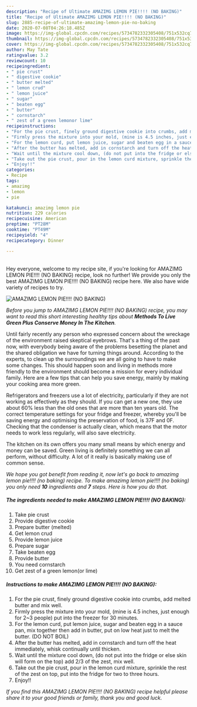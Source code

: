 ```yaml
---
description: "Recipe of Ultimate AMAZIMG LEMON PIE!!!! (NO BAKING)"
title: "Recipe of Ultimate AMAZIMG LEMON PIE!!!! (NO BAKING)"
slug: 2885-recipe-of-ultimate-amazimg-lemon-pie-no-baking
date: 2020-07-08T04:26:18.485Z
image: https://img-global.cpcdn.com/recipes/5734782332305408/751x532cq70/amazimg-lemon-pie-no-baking-recipe-main-photo.jpg
thumbnail: https://img-global.cpcdn.com/recipes/5734782332305408/751x532cq70/amazimg-lemon-pie-no-baking-recipe-main-photo.jpg
cover: https://img-global.cpcdn.com/recipes/5734782332305408/751x532cq70/amazimg-lemon-pie-no-baking-recipe-main-photo.jpg
author: May Tate
ratingvalue: 3.2
reviewcount: 10
recipeingredient:
- " pie crust"
- " digestive cookie"
- " butter melted"
- " lemon crud"
- " lemon juice"
- " sugar"
- " beaten egg"
- " butter"
- " cornstarch"
- " zest of a green lemonor lime"
recipeinstructions:
- "For the pie crust, finely ground digestive cookie into crumbs, add melted butter and mix well."
- "Firmly press the mixture into your mold, (mine is 4.5 inches, just enough for 2~3 people) put into the freezer for 30 minutes."
- "For the lemon curd, put lemon juice, sugar and beaten egg in a sauce pan, mix together then add in butter, put on low heat just to melt the butter. (DO NOT BOIL)"
- "After the butter has melted, add in cornstarch and turn off the heat immediately, whisk continually until thicken."
- "Wait until the mixture cool down, (do not put into the fridge or else skin will form on the top) add 2/3 of the zest, mix well."
- "Take out the pie crust, pour in the lemon curd mixture, sprinkle the rest of the zest on top, put into the fridge for two to three hours."
- "Enjoy!!"
categories:
- Recipe
tags:
- amazimg
- lemon
- pie

katakunci: amazimg lemon pie 
nutrition: 229 calories
recipecuisine: American
preptime: "PT28M"
cooktime: "PT49M"
recipeyield: "4"
recipecategory: Dinner

---
```

<br>
Hey everyone, welcome to my recipe site, if you're looking for AMAZIMG LEMON PIE!!!! (NO BAKING) recipe, look no further! We provide you only the best AMAZIMG LEMON PIE!!!! (NO BAKING) recipe here. We also have wide variety of recipes to try.
<br>


![AMAZIMG LEMON PIE!!!! (NO BAKING)](https://img-global.cpcdn.com/recipes/5734782332305408/751x532cq70/amazimg-lemon-pie-no-baking-recipe-main-photo.jpg)

<i>Before you jump to AMAZIMG LEMON PIE!!!! (NO BAKING) recipe, you may want to read this short interesting healthy tips about 
<strong>Methods To Live Green Plus Conserve Money In The Kitchen</strong>.</i>
</br>

Until fairly recently any person who expressed concern about the wreckage of the environment raised skeptical eyebrows. That's a thing of the past now, with everybody being aware of the problems besetting the planet and the shared obligation we have for turning things around. According to the experts, to clean up the surroundings we are all going to have to make some changes. This should happen soon and living in methods more friendly to the environment should become a mission for every individual family. Here are a few tips that can help you save energy, mainly by making your cooking area more green.

Refrigerators and freezers use a lot of electricity, particularly if they are not working as effectively as they should. If you can get a new one, they use about 60% less than the old ones that are more than ten years old. The correct temperature settings for your fridge and freezer, whereby you'll be saving energy and optimising the preservation of food, is 37F and 0F. Checking that the condenser is actually clean, which means that the motor needs to work less regularly, will also save electricity.

The kitchen on its own offers you many small means by which energy and money can be saved. Green living is definitely something we can all perform, without difficulty. A lot of it really is basically making use of common sense.


<i>We hope you got benefit from reading it, now let's go back to amazimg lemon pie!!!! (no baking) recipe. To make amazimg lemon pie!!!! (no baking) you only need <strong>10</strong> ingredients and <strong>7</strong> steps. Here is how you do that.
</i>

##### The ingredients needed to make AMAZIMG LEMON PIE!!!! (NO BAKING):

1. Take  pie crust
1. Provide  digestive cookie
1. Prepare  butter (melted)
1. Get  lemon crud
1. Provide  lemon juice
1. Prepare  sugar
1. Take  beaten egg
1. Provide  butter
1. You need  cornstarch
1. Get  zest of a green lemon(or lime)


##### Instructions to make AMAZIMG LEMON PIE!!!! (NO BAKING):

1. For the pie crust, finely ground digestive cookie into crumbs, add melted butter and mix well.
1. Firmly press the mixture into your mold, (mine is 4.5 inches, just enough for 2~3 people) put into the freezer for 30 minutes.
1. For the lemon curd, put lemon juice, sugar and beaten egg in a sauce pan, mix together then add in butter, put on low heat just to melt the butter. (DO NOT BOIL)
1. After the butter has melted, add in cornstarch and turn off the heat immediately, whisk continually until thicken.
1. Wait until the mixture cool down, (do not put into the fridge or else skin will form on the top) add 2/3 of the zest, mix well.
1. Take out the pie crust, pour in the lemon curd mixture, sprinkle the rest of the zest on top, put into the fridge for two to three hours.
1. Enjoy!!


<i>If you find this AMAZIMG LEMON PIE!!!! (NO BAKING) recipe helpful please share it to your good friends or family, thank you and good luck.</i>
